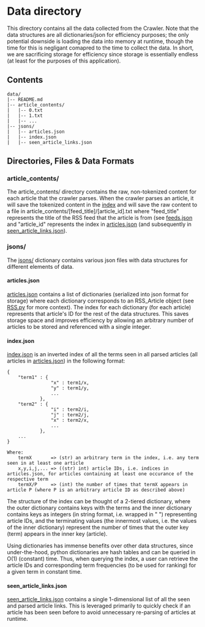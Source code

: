 # Data directory

This directory contains all the data collected from the Crawler. Note that the data structures are all dictionaries/json for efficiency purposes; the only potential downside is loading the data into memory at runtime, though the time for this is negligant comapred to the time to collect the data. In short, we are sacrificing storage for efficiency since storage is essentially endless (at least for the purposes of this application). 

## Contents

    data/
    |-- README.md
    |-- article_contents/
    |   |-- 0.txt
    |   |-- 1.txt
    |   |-- ... 
    |-- jsons/
    |   |-- articles.json
    |   |-- index.json
    |   |-- seen_article_links.json

## Directories, Files & Data Formats

### article_contents/

The article_contents/ directory contains the raw, non-tokenized content for each article that the crawler parses. When the crawler parses an article, it will save the tokenized content in the [index](####index.json) and will save the raw content to a file in article_contents/[feed_title]/[article_id].txt where "feed_title" represents the title of the RSS feed that the article is from (see [feeds.json](../rss_feed/feeds.json) and "article_id" represents the index in [articles.json](jsons/articles.json) (and subsequently in [seen_article_links.json](jsons/seen_article_links.json)).  

### jsons/

The [jsons/](jsons/) dictionary contains various json files with data structures for different elements of data. 

#### articles.json

[articles.json](jsons/articles.json) contains a list of dictionaries (serialized into json format for storage) where each dictionary corresponds to an RSS_Article object (see [RSS.py](../rss_feed/RSS.py) for more context). The index for each dictionary (for each article) represents that article's ID for the rest of the data structures. This saves storage space and improves efficiency by allowing an arbitrary number of articles to be stored and referenced with a single integer.

#### index.json

[index.json](jsons/index.json) is an inverted index of all the terms seen in all parsed articles (all articles in [articles.json](####articles.json)) in the following format: 

    { 
        "term1" : { 
                    "x" : term1/x,
                    "y" : term1/y,
                    ...
                },
        "term2" : { 
                    "i" : term2/i,
                    "j" : term2/j,
                    "x" : term2/x,
                    ...
                },
        ...
    }

    Where: 
        termX       => (str) an arbitrary term in the index, i.e. any term seen in at least one article
        x,y,i,j,... => ((str) int) article IDs, i.e. indices in articles.json, for articles containing at least one occurance of the respective term
        termX/P     => (int) the number of times that termX appears in article P (where P is an arbitrary article ID as described above)

The structure of the index can be thought of a 2-tiered dictionary, where the outer dictionary contains keys with the terms and the inner dictionary contains keys as integers (in string format, i.e. wrapped in " ") representing article IDs, and the terminating values (the innermost values, i.e. the values of the inner dictionary) represent the number of times that the outer key (term) appears in the inner key (article). 

Using dictionaries has immense benefits over other data structures, since under-the-hood, python dictionaries are hash tables and can be queried in O(1) (constant) time. Thus, when querying the index, a user can retrieve the article IDs and corresponding term frequencies (to be used for ranking) for a given term in constant time. 

#### seen_article_links.json

[seen_article_links.json](jsons/seen_article_links.json) contains a single 1-dimensional list of all the seen and parsed article links. This is leveraged primarily to quickly check if an article has been seen before to avoid unnecessary re-parsing of articles at runtime. 








